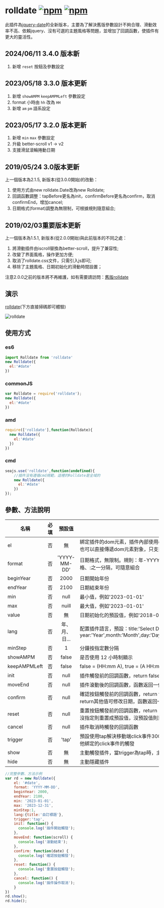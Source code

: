 # rolldate [![npm](https://img.shields.io/npm/v/@vantist/rolldate)](https://www.npmjs.com/package/@vantist/rolldate) [![npm](https://img.shields.io/npm/dm/@vantist/rolldate)](https://www.npmjs.com/package/@vantist/rolldate)
此插件為[jquery-date](https://github.com/weijhfly/jqueryDatePlugin "jquery-date")的全新版本，主要為了解決舊版參數設計不夠合理、滑動效率不高、依賴jquery、沒有可選的主題風格等問題，並增加了回調函數，使插件有更大的靈活性。

## 2024/06/11 3.4.0 版本新
1. 新增 `reset` 按鈕及參數設定

## 2023/05/18 3.3.0 版本更新
1. 新增 `showAMPM` `keepAMPMLeft` 參數設定
2. format 小時由 `hh` 改為 `HH`
3. 新增 `am` `pm` 語系設定

## 2023/05/17 3.2.0 版本更新
1. 新增 `min` `max` 參數設定
2. 升級 better-scroll v1 -> v2
3. 支援滑鼠滾輪捲動日期

## 2019/05/24 3.0版本更新
上一個版本為2.1.5, 新版本(從3.0.0開始)的改動：

1. 使用方式由new rolldate.Date改為new Rolldate;  
2. 回調函數調整：tapBefore更名為init，confirmBefore更名為confirm，取消confirmEnd，增加cancel;  
3. 日期格式(format)調整為無限制，可根據規則隨意組合;      

## 2019/02/03重要版本更新
上一個版本為1.5.1, 新版本(從2.0.0開始)與此前版本的不同之處：

1. 將滑動插件由iscroll替換為better-scroll，提升了兼容性;  
2. 改變了界面風格，操作更加方便;  
3. 取消了rolldate.css文件，只需引入js即可;  
4. 移除了主題風格、日期初始化的滑動時間設置；  

注意2.0.0之前的版本將不再維護，如有需要請訪問：[舊版rolldate](https://weijhfly.github.io/rolldate-index2.html "rolldate")
## 演示
[rolldate](https://weijhfly.github.io/rolldate-index.html "rolldate")(下方直接掃碼即可體驗)  

![rolldate](https://weijhfly.github.io/images/rolldate-demo.jpg)

## 使用方式
### es6
```js
import Rolldate from 'rolldate'
new Rolldate({
  el:'#date'
})
```
### commonJS
```js
var Rolldate = require('rolldate');
new Rolldate({
  el:'#date'
})
```
### amd
```js
require(['rolldate'],function(Rolldate){
  new Rolldate({
    el:'#date'
  })
})
```
### cmd
```js
seajs.use('rolldate',function(undefined){
    //插件沒有遵循cmd規範，這裡的Rolldate是全域的
    new Rolldate({
      el:'#date'
    })
});
```
## 參數、方法說明
名稱|必填|預設值|說明
---|:-:|:-:|---
el|否|無|綁定插件的dom元素，插件內部使用document.querySelector，<br>也可以直接傳遞dom元素對象，只支援單個
format|否|'YYYY-MM-DD'|日期格式，無限制。規則：年-YYYY 月-MM 日-DD 時-HH 分-mm 秒-ss 使用/、-、空格、:之一分隔，可隨意組合
beginYear|否|2000|日期開始年份
endYear|否|2100|日期結束年份
min|否|null|最小值，例如'2023-01-01'
max|否|nuill|最大值，例如'2023-01-01'
value|否|無|日期初始化的預設值，例如'2018-03-18'
lang|否|年、月、日...|配置插件語言，預設：title:'Select Date',cancel:'Cancel',confirm:'Confirm',<br>year:'Year',month:'Month',day:'Day',hour:'Hour',min:'Min',sec:'Sec',am:'AM',pm:'PM'
minStep|否|1|分鐘按指定數分隔
showAMPM|否|false|是否使用 12 小時制顯示
keepAMPMLeft|否|false| false = (HH:mm A), true = (A HH:mm)
init|否|null|插件觸發前的回調函數，return false可阻止插件執行
moveEnd|否|null|插件滾動後的回調函數，函數返回一個參數(better-scroll實例)
confirm|否|null|確認按鈕觸發前的回調函數，return false可阻止插件執行，<br>return其他值可修改日期，函數返回一個參數(選中的日期)
reset|否|null|重置按鈕觸發前的回調函數，return 的值可以指定元件重置至指定的日期，<br>沒指定則重置成預設值，沒預設值則重置至現在時間
cancel|否|null|插件取消時觸發的回調函數
trigger|否|'tap'|預設使用tap解決移動端click事件300ms延遲，可選click替換tap。注意使用tap會阻止其他綁定的click事件的觸發
show|否|無|主動觸發插件，當trigger為tap時，主動觸發插件應該使用此方法
hide|否|無|主動隱藏插件  

```js
//完整參數、方法示例
var rd = new Rolldate({
    el: '#date',
    format: 'YYYY-MM-DD',
    beginYear: 2000,
    endYear: 2100,
    min: '2023-01-01',
    max: '2023-12-31',
    minStep:1,
    lang:{title:'自訂標題'},
    trigger:'tap',
    init: function() {
      console.log('插件開始觸發');
    },
    moveEnd: function(scroll) {
      console.log('滾動結束');
    },
    confirm: function(date) {
      console.log('確認按鈕觸發');
    },
    reset: function() {
      console.log('重置按鈕觸發');
    },
    cancel: function() {
      console.log('插件操作取消');
    }
})
rd.show();
rd.hide();

```
